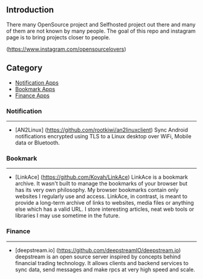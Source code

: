 Introduction
------------

There many OpenSource project and Selfhosted project out there and many of them are not known by many people. 
The goal of this repo and instagram page is to bring projects closer to people.

(https://www.instagram.com/opensourcelovers)


Category
--------

- [Notification Apps](#Notification)
- [Bookmark Apps](#Bookmark)
- [Finance Apps](#Finance)


### Notification
--------

- [AN2Linux] (https://github.com/rootkiwi/an2linuxclient)
Sync Android notifications encrypted using TLS to a Linux desktop over WiFi, Mobile data or Bluetooth.

### Bookmark
--------

- [LinkAce] (https://github.com/Kovah/LinkAce)
LinkAce is a bookmark archive. It wasn't built to manage the bookmarks of your browser but has its very own philosophy. My browser bookmarks contain only websites I regularly use and access. LinkAce, in contrast, is meant to provide a long-term archive of links to websites, media files or anything else which has a valid URL. I store interesting articles, neat web tools or libraries I may use sometime in the future.

### Finance
--------

- [deepstream.io] (https://github.com/deepstreamIO/deepstream.io)
deepstream is an open source server inspired by concepts behind financial trading technology. It allows clients and backend services to sync data, send messages and make rpcs at very high speed and scale.
